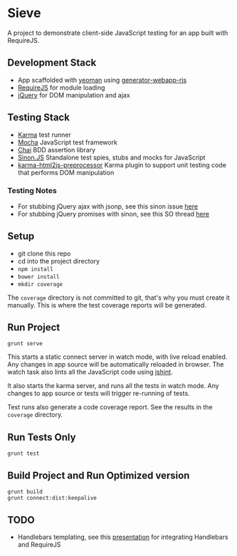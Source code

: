 # Sieve

A project to demonstrate client-side JavaScript testing for an app built with RequireJS.

## Development Stack
* App scaffolded with [yeoman](http://yeoman.io/) using [generator-webapp-rjs](https://www.npmjs.org/package/generator-webapp-rjs)
* [RequireJS](http://requirejs.org/) for module loading
* [jQuery](http://jquery.com/) for DOM manipulation and ajax

## Testing Stack
* [Karma](http://karma-runner.github.io/0.12/intro/how-it-works.html) test runner
* [Mocha](http://visionmedia.github.io/mocha/) JavaScript test framework
* [Chai](http://chaijs.com/) BDD assertion library
* [Sinon.JS](http://sinonjs.org/docs/) Standalone test spies, stubs and mocks for JavaScript
* [karma-html2js-preprocessor](https://github.com/karma-runner/karma-html2js-preprocessor) Karma plugin to support unit testing code that performs DOM manipulation

### Testing Notes
* For stubbing jQuery ajax with jsonp, see this sinon issue [here](https://github.com/cjohansen/Sinon.JS/issues/41)
* For stubbing jQuery promises with sinon, see this SO thread [here](http://stackoverflow.com/questions/13148356/how-to-properly-unit-test-jquerys-ajax-promises-using-jasmine-and-or-sinon)

## Setup
* git clone this repo
* cd into the project directory
* ```npm install```
* ```bower install```
* ```mkdir coverage```

The ```coverage``` directory is not committed to git, that's why you must create it manually.
This is where the test coverage reports will be generated.

## Run Project

```grunt serve```

This starts a static connect server in watch mode, with live reload enabled.
Any changes in app source will be automatically reloaded in browser.
The watch task also lints all the JavaScript code using [jshint](http://www.jshint.com/).

It also starts the karma server, and runs all the tests in watch mode.
Any changes to app source or tests will trigger re-running of tests.

Test runs also generate a code coverage report. See the results in the  ```coverage``` directory.

## Run Tests Only

```grunt test```

## Build Project and Run Optimized version

  ```
  grunt build
  grunt connect:dist:keepalive
  ```

## TODO
* Handlebars templating, see this [presentation](http://www.slideshare.net/iivanoo/requirejs-handlebars) for integrating Handlebars and RequireJS